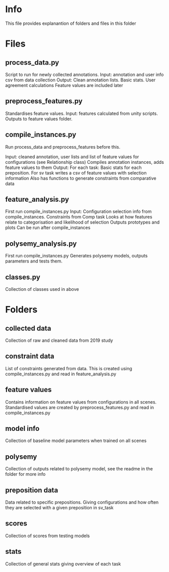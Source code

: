 # Info
This file provides explanantion of folders and files in this folder

# Files
## process_data.py
Script to run for newly collected annotations.
Input: annotation and user info csv from data collection
Output: Clean annotation lists. Basic stats. User agreement calculations
Feature values are included later

## preprocess_features.py
Standardises feature values.
Input: features calculated from unity scripts.
Outputs to feature values folder.

## compile_instances.py
Run process_data and preprocess_features before this.

Input: cleaned annotation, user lists and list of feature values for configurations (see Relationship class)
Compiles annotation instances, adds feature values to them
Output: For each task: Basic stats for each preposition. For sv task writes a csv of feature values with selection information
Also has functions to generate constraints from comparative data

## feature_analysis.py
First run compile_instances.py
Input: Configuration selection info from compile_instances. Constraints from Comp task
Looks at how features relate to categorisation and likelihood of selection
Outputs prototypes and plots
Can be run after compile_instances

## polysemy_analysis.py
First run compile_instances.py
Generates polysemy models, outputs parameters and tests them.

## classes.py
Collection of classes used in above

# Folders

## collected data
Collection of raw and cleaned data from 2019 study

## constraint data
List of constraints generated from data. This is created using compile_instances.py and read in feature_analysis.py

## feature values
Contains information on feature values from configurations in all scenes. Standardised values are created by preprocess_features.py and read in compile_instances.py

## model info
Collection of baseline model parameters when trained on all scenes

## polysemy
Collection of outputs related to polysemy model, see the readme in the folder for more info

## preposition data
Data related to specific prepositions. Giving configurations and how often they are selected with a given preposition in sv_task

## scores
Collection of scores from testing models


## stats
Collection of general stats giving overview of each task